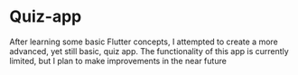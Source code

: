 # Quiz-app
After learning some basic Flutter concepts, I attempted to create a more advanced, yet still basic, quiz app. The functionality of this app is currently limited, but I plan to make improvements in the near future
